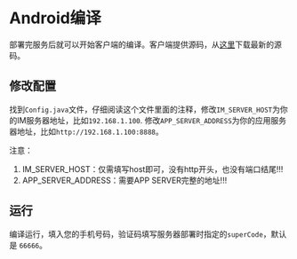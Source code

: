 # Android编译
部署完服务后就可以开始客户端的编译。客户端提供源码，从[这里](https://github.com/wildfirechat/android-chat)下载最新的源码。

## 修改配置
找到```Config.java```文件，仔细阅读这个文件里面的注释，修改```IM_SERVER_HOST```为你的IM服务器地址，比如```192.168.1.100```. 修改```APP_SERVER_ADDRESS```为你的应用服务器地址，比如```http://192.168.1.100:8888```。

注意：

1. IM_SERVER_HOST：仅需填写host即可，没有http开头，也没有端口结尾!!!
2. APP_SERVER_ADDRESS：需要APP SERVER完整的地址!!!


## 运行
编译运行，填入您的手机号码，验证码填写服务器部署时指定的```superCode```，默认是 ```66666```。

